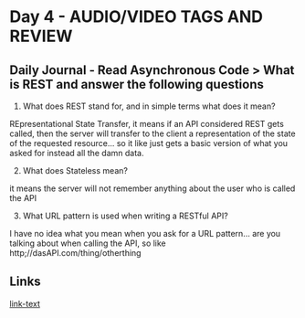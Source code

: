 # Day 4 - AUDIO/VIDEO TAGS AND REVIEW

## Daily Journal - Read Asynchronous Code > What is REST and answer the following questions

1. What does REST stand for, and in simple terms what does it mean?

REpresentational State Transfer, it means if an API considered REST gets called, then the server will transfer to the client a representation of the state of the requested resource... so it like just gets a basic version of what you asked for instead all the damn data.

2. What does Stateless mean?

it means the server will not remember anything about the user who is called the API

3. What URL pattern is used when writing a RESTful API?

I have no idea what you mean when you ask for a URL pattern... are you talking about when calling the API, so like http;//dasAPI.com/thing/otherthing


## Links
<!--some comment-->
[link-text](https://paytonmacdonald.github.io/i-tunes/)
